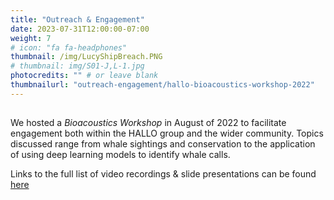 ```yaml
---
title: "Outreach & Engagement"
date: 2023-07-31T12:00:00-07:00
weight: 7
# icon: "fa fa-headphones"
thumbnail: /img/LucyShipBreach.PNG
# thumbnail: img/S01-J,L-1.jpg
photocredits: "" # or leave blank
thumbnailurl: "outreach-engagement/hallo-bioacoustics-workshop-2022"
---
```


## 

We hosted a _Bioacoustics Workshop_ in August of 2022 to facilitate engagement both within the HALLO group and the wider community. Topics discussed range from whale sightings and conservation to the application of using deep learning models to identify whale calls.

Links to the full list of video recordings & slide presentations can be found [here](/hallo-bioacoustics-workshop-2022/)

